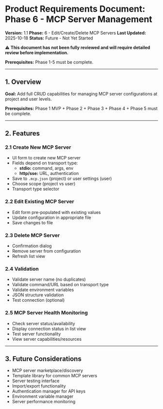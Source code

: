 # Product Requirements Document: Phase 6 - MCP Server Management

**Version:** 1.1
**Phase:** 6 - Edit/Create/Delete MCP Servers
**Last Updated:** 2025-10-18
**Status:** Future - Not Yet Started

⚠️ **This document has not been fully reviewed and will require detailed review before implementation.**

**Prerequisites:** Phase 1-5 must be complete.

---

## 1. Overview

**Goal:** Add full CRUD capabilities for managing MCP server configurations at project and user levels.

**Prerequisites:** Phase 1 MVP + Phase 2 + Phase 3 + Phase 4 + Phase 5 must be complete.

---

## 2. Features

### 2.1 Create New MCP Server
- UI form to create new MCP server
- Fields depend on transport type:
  - **stdio:** command, args, env
  - **http/sse:** URL, authentication
- Save to `.mcp.json` (project) or user settings (user)
- Choose scope (project vs user)
- Transport type selector

### 2.2 Edit Existing MCP Server
- Edit form pre-populated with existing values
- Update configuration in appropriate file
- Save changes to file

### 2.3 Delete MCP Server
- Confirmation dialog
- Remove server from configuration
- Refresh list view

### 2.4 Validation
- Validate server name (no duplicates)
- Validate command/URL based on transport type
- Validate environment variables
- JSON structure validation
- Test connection (optional)

### 2.5 MCP Server Health Monitoring
- Check server status/availability
- Display connection status in list view
- Test server functionality
- View server capabilities/resources

---

## 3. Future Considerations
- MCP server marketplace/discovery
- Template library for common MCP servers
- Server testing interface
- Import/export functionality
- Authentication manager for API keys
- Environment variable manager
- Server performance monitoring
